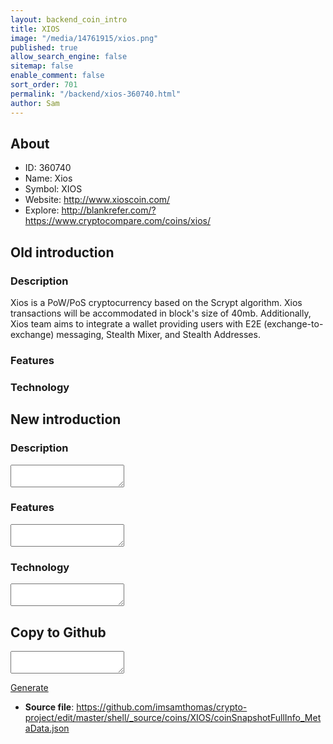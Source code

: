 ```yaml
---
layout: backend_coin_intro
title: XIOS
image: "/media/14761915/xios.png"
published: true
allow_search_engine: false
sitemap: false
enable_comment: false
sort_order: 701
permalink: "/backend/xios-360740.html"
author: Sam
---
```


## About

- ID: 360740
- Name: Xios
- Symbol: XIOS
- Website: http://www.xioscoin.com/
- Explore: http://blankrefer.com/?https://www.cryptocompare.com/coins/xios/


## Old introduction

### Description

<p>Xios is a PoW/PoS cryptocurrency based on the Scrypt algorithm. Xios transactions will be accommodated in block&#39;s size of 40mb. Additionally, Xios team aims to integrate a wallet providing users with E2E (exchange-to-exchange) messaging, Stealth Mixer, and Stealth Addresses. </p>

### Features


### Technology




## New introduction


### Description
<textarea id="meta_description" name="description"></textarea>

### Features
<textarea id="meta_features" name="features"></textarea>

### Technology
<textarea id="meta_technology" name="technology"></textarea>


## Copy to Github

<textarea id="coinsnapshotfullinfo_metadata"></textarea>

<a href="#gen" onclick="generateMetaDatJson()">Generate</a>

- **Source file**: <a href="https://github.com/imsamthomas/crypto-project/edit/master/shell/_source/coins/XIOS/coinSnapshotFullInfo_MetaData.json">https://github.com/imsamthomas/crypto-project/edit/master/shell/_source/coins/XIOS/coinSnapshotFullInfo_MetaData.json</a>

